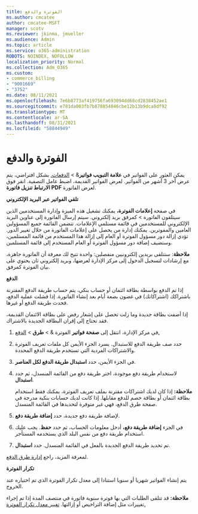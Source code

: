 ```yaml
---
title: الفوترة والدفع
ms.author: cmcatee
author: cmcatee-MSFT
manager: scotv
ms.reviewer: jkinma, jmueller
ms.audience: Admin
ms.topic: article
ms.service: o365-administration
ROBOTS: NOINDEX, NOFOLLOW
localization_priority: Normal
ms.collection: Adm_O365
ms.custom:
- commerce_billing
- "9001669"
- "3752"
ms.date: 08/11/2021
ms.openlocfilehash: 7e6b8773af419756fa693094dd68cd2838452ae1
ms.sourcegitcommit: e781da003fb7b878854846cbe12b13b9dca8df92
ms.translationtype: MT
ms.contentlocale: ar-SA
ms.lasthandoff: 08/31/2021
ms.locfileid: "58844949"
---
```

# <a name="billing-and-payment"></a>الفوترة والدفع

يمكن العثور على الفواتير في **علامة التبويب فواتير**&  >  [الدفعات.](https://go.microsoft.com/fwlink/p/?linkid=848039)  بشكل افتراضي، يتم عرض آخر 3 أشهر من الفواتير.  لعرض الفواتير القديمة، اضبط عامل التصفية.  انقر فوق **الارتباط تنزيل فاتورة PDF** لعرض الفاتورة.

**تلقي الفواتير عبر البريد الإلكتروني**

في صفحة **إعلامات الفوترة،** يمكنك تشغيل هذه الميزة وإدارة المستخدمين الذين سيتلقون الفاتورة  >  [](https://go.microsoft.com/fwlink/p/?linkid=853212) كمرفق بريد إلكتروني.  سيتم إرسال الفاتورة إلى عناوين البريد الإلكتروني للمستخدمين في قائمة مستلمي الإعلامات. تتضمن القائمة جميع المسؤولين العامين والمفوترين.  يمكنك إدارة من يحصل على إعلامات الفاتورة من خلال تغيير الدور.  تؤدي إزالة دور مسؤول الفوترة أو العام إلى إزالة هذا المستخدم من قائمة المستلمين، وستضيف إضافة دور مسؤول الفوترة أو العام المستخدم إلى قائمة المستلمين.

**ملاحظة**: ستتلقى بريدين إلكترونيين منفصلين: واحدة تتيح لك معرفة أن الفاتورة جاهزة، مع إرشادات لتسجيل الدخول إلى مركز الإدارة لعرضها، وبريد إلكتروني ثان يحتوي على بيان الفوترة كمرفق.

**الدفع**

إذا تم الدفع بواسطة بطاقة ائتمان أو حساب بنكي، يتم حساب طريقة الدفع المقترنة باشتراكك (اشتراكاتك) في غضون بضعة أيام بعد إنشاء الفاتورة. إذا فشلت عملية الدفع، فحدث طريقة الدفع أو غيرها.

إذا أضفت بطاقة جديدة وما زلت تحصل على إشعار رفض على بطاقة الائتمان القديمة، فقد تحتاج إلى إقران البطاقة الجديدة بالاشتراك.

1. في مركز الإدارة، انتقل إلى **صفحة فواتير** الفوترة &  >  **طرق**  >  [الدفع.](https://go.microsoft.com/fwlink/p/?linkid=2018806)

2. حدد صف طريقة الدفع للاستبدال. يسرد الجزء الأيمن كل ملفات تعريف الفوترة والاشتراكات الفردية التي تستخدم طريقة الدفع المحددة.

3. في الجزء الأيمن، حدد **استبدال طريقة الدفع لكل العناصر**.

4. لاستخدام طريقة دفع موجودة، اختر طريقة دفع من القائمة المنسدل، ثم حدد **استبدال**.

    **ملاحظة:** إذا كان لديك اشتراكات مقترنة بملف تعريف الفوترة، يمكنك فقط استخدام بطاقة ائتمان أو بطاقة خصم للدفع مقابلها. إذا كانت لديك حسابات  بنكية مدرجة في صفحة طرق الدفع، فهي غير متوفرة لتحديدها في القائمة المنسدل.

5. لإضافة طريقة دفع جديدة، حدد **إضافة طريقة دفع**.

6. في الجزء **إضافة طريقة دفع،** أدخل معلومات الحساب، ثم حدد **حفظ**. يجب عليك استخدام طريقة دفع من نفس البلد الذي يستخدمه المستأجر.

7. تم تحديد طريقة الدفع الجديدة بالفعل في القائمة المنسدل. حدد **استبدال**.

لمعرفة المزيد، راجع [إدارة طرق الدفع](https://docs.microsoft.com/microsoft-365/commerce/billing-and-payments/manage-payment-methods).

**تكرار الفوترة**

يتم إنشاء الفواتير شهريا أو سنويا استنادا إلى معدل تكرار الفوترة الذي تم اختياره عند الخروج.  

**ملاحظة:** قد تتلقى الطلبات التي بها فوترة سنوية فاتورة في منتصف المدة إذا تم إجراء تغييرات مثل إضافة التراخيص أو إزالتها. [تغيير معدل تكرار الفوترة.](https://docs.microsoft.com/microsoft-365/commerce/billing-and-payments/change-payment-frequency)
